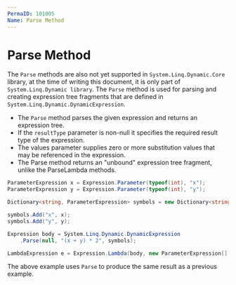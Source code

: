 ```yaml
---
PermaID: 101005
Name: Parse Method
---
```


# Parse Method

The `Parse` methods are also not yet supported in `System.Linq.Dynamic.Core` library, at the time of writing this document, it is only part of `System.Linq.Dynamic library`. The `Parse` method is used for parsing and creating expression tree fragments that are defined in `System.Linq.Dynamic.DynamicExpression`.

 - The `Parse` method parses the given expression and returns an expression tree. 
 - If the `resultType` parameter is non-null it specifies the required result type of the expression. 
 - The values parameter supplies zero or more substitution values that may be referenced in the expression.
 - The Parse method returns an "unbound" expression tree fragment, unlike the ParseLambda methods.

```csharp
ParameterExpression x = Expression.Parameter(typeof(int), "x");
ParameterExpression y = Expression.Parameter(typeof(int), "y");

Dictionary<string, ParameterExpression> symbols = new Dictionary<string, ParameterExpression>();

symbols.Add("x", x);
symbols.Add("y", y);

Expression body = System.Linq.Dynamic.DynamicExpression
    .Parse(null, "(x + y) * 2", symbols);

LambdaExpression e = Expression.Lambda(body, new ParameterExpression[] { x, y });
```

The above example uses `Parse` to produce the same result as a previous example.
